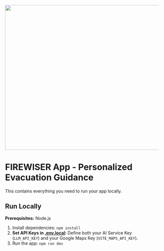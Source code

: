 <div align="center">
<img width="1200" height="475" alt="GHBanner" src="https://github.com/user-attachments/assets/0aa67016-6eaf-458a-adb2-6e31a0763ed6" />
</div>

# FIREWISER App - Personalized Evacuation Guidance

This contains everything you need to run your app locally.

## Run Locally

**Prerequisites:** Node.js


1. Install dependencies:
   `npm install`
2. **Set API Keys in [.env.local](.env.local):** Define both your AI Service Key (`LLM_API_KEY`) and your Google Maps Key (`VITE_MAPS_API_KEY`).
3. Run the app:
   `npm run dev`
